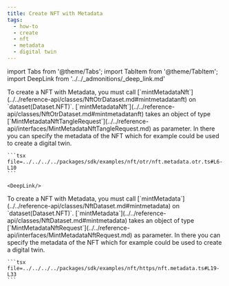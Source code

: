 ```yaml
---
title: Create NFT with Metadata
tags:
  - how-to
  - create
  - nft
  - metadata
  - digital twin
---
```

import Tabs from '@theme/Tabs';
import TabItem from '@theme/TabItem';
import DeepLink from '../../_admonitions/_deep_link.md'

<Tabs>
  <TabItem value="otr" label="OTR">
    To create a NFT with Metadata, you must call [`mintMetadataNft`](../../reference-api/classes/NftOtrDataset.md#mintmetadatanft) on `dataset(Dataset.NFT)`. [`mintMetadataNft`](../../reference-api/classes/NftOtrDataset.md#mintmetadatanft) takes an object of type [`MintMetadataNftTangleRequest`](../../reference-api/interfaces/MintMetadataNftTangleRequest.md) as parameter. In there you can specify the metadata of the NFT which for example could be used to create a digital twin.

    ```tsx file=../../../../packages/sdk/examples/nft/otr/nft.metadata.otr.ts#L6-L10
    ```

    <DeepLink/>
  </TabItem>  
  <TabItem value="https" label="HTTPS">
    To create a NFT with Metadata, you must call [`mintMetadata`](../../reference-api/classes/NftDataset.md#mintmetadata) on `dataset(Dataset.NFT)`. [`mintMetadata`](../../reference-api/classes/NftDataset.md#mintmetadata) takes an object of type [`MintMetadataNftRequest`](../../reference-api/interfaces/MintMetadataNftRequest.md) as parameter. In there you can specify the metadata of the NFT which for example could be used to create a digital twin.

    ```tsx file=../../../../packages/sdk/examples/nft/https/nft.metadata.ts#L19-L33
    ```
  </TabItem>
</Tabs>
